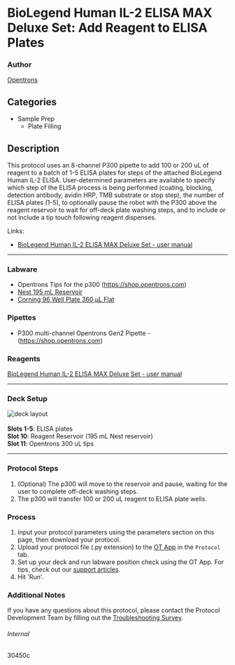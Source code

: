 # BioLegend Human IL-2 ELISA MAX Deluxe Set: Add Reagent to ELISA Plates

### Author
[Opentrons](https://opentrons.com/)


## Categories
* Sample Prep
	* Plate Filling

## Description
This protocol uses an 8-channel P300 pipette to add 100 or 200 uL of reagent to a batch of 1-5 ELISA plates for steps of the attached BioLegend Human IL-2 ELISA. User-determined parameters are available to specify which step of the ELISA process is being performed (coating, blocking, detection antibody, avidin HRP, TMB substrate or stop step), the number of ELISA plates (1-5), to optionally pause the robot with the P300 above the reagent reservoir to wait for off-deck plate washing steps, and to include or not include a tip touch following reagent dispenses.

Links:
* [BioLegend Human IL-2 ELISA MAX Deluxe Set - user manual](https://opentrons-protocol-library-website.s3.amazonaws.com/custom-README-images/30450c/431804_R7_Human_IL-2_Deluxe+1.pdf)


---



### Labware
* Opentrons Tips for the p300 (https://shop.opentrons.com)
* [Nest 195 mL Reservoir](https://labware.opentrons.com/nest_1_reservoir_195ml?category=reservoir)
* [Corning 96 Well Plate 360 µL Flat](https://labware.opentrons.com/corning_96_wellplate_360ul_flat?category=wellPlate)



### Pipettes
* P300 multi-channel Opentrons Gen2 Pipette - (https://shop.opentrons.com)

### Reagents
[BioLegend Human IL-2 ELISA MAX Deluxe Set - user manual](https://opentrons-protocol-library-website.s3.amazonaws.com/custom-README-images/30450c/431804_R7_Human_IL-2_Deluxe+1.pdf)

---

### Deck Setup
![deck layout](https://opentrons-protocol-library-website.s3.amazonaws.com/custom-README-images/30450c/screenshot-deck.png)
</br>
</br>
**Slots 1-5**: ELISA plates </br>
**Slot 10**: Reagent Reservoir (195 mL Nest reservoir) </br>
**Slot 11**: Opentrons 300 uL tips </br>


---

### Protocol Steps
1. (Optional) The p300 will move to the reservoir and pause, waiting for the user to complete off-deck washing steps.
2. The p300 will transfer 100 or 200 uL reagent to ELISA plate wells.

### Process
1. Input your protocol parameters using the parameters section on this page, then download your protocol.
2. Upload your protocol file (.py extension) to the [OT App](https://opentrons.com/ot-app) in the `Protocol` tab.
3. Set up your deck and run labware position check using the OT App. For tips, check out our [support articles](https://support.opentrons.com/en/collections/1559720-guide-for-getting-started-with-the-ot-2).
4. Hit 'Run'.

### Additional Notes
If you have any questions about this protocol, please contact the Protocol Development Team by filling out the [Troubleshooting Survey](https://protocol-troubleshooting.paperform.co/).

###### Internal
30450c
